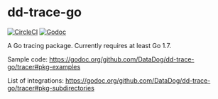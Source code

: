 # dd-trace-go

[![CircleCI](https://circleci.com/gh/DataDog/dd-trace-go.svg?style=svg&circle-token=dafe5c53a48e2719deeaf28b61f8d46e740c9c25)](https://circleci.com/gh/DataDog/dd-trace-go)
 [![Godoc](http://img.shields.io/badge/godoc-reference-blue.svg?style=flat)](https://godoc.org/github.com/DataDog/dd-trace-go/tracer)

A Go tracing package. Currently requires at least Go 1.7.

Sample code: https://godoc.org/github.com/DataDog/dd-trace-go/tracer#pkg-examples

List of integrations: https://godoc.org/github.com/DataDog/dd-trace-go/tracer#pkg-subdirectories
